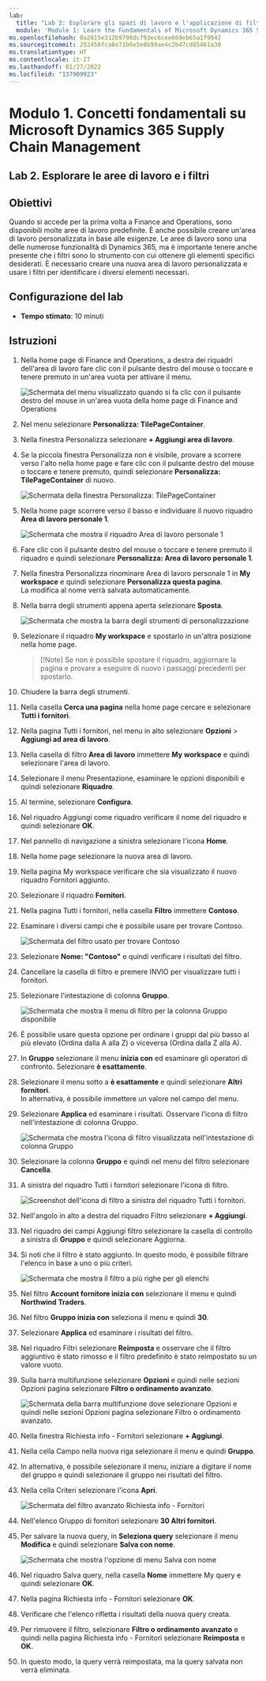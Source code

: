 ```yaml
---
lab:
  title: "Lab 2: Esplorare gli spazi di lavoro e l'applicazione di filtri"
  module: 'Module 1: Learn the Fundamentals of Microsoft Dynamics 365 Supply Chain Management'
ms.openlocfilehash: 0a2815e312b9798dcf93ec6cee669eb65a1f9942
ms.sourcegitcommit: 252458fca8e71b6e5e8b99ae4c2b47cd85461a30
ms.translationtype: HT
ms.contentlocale: it-IT
ms.lasthandoff: 01/27/2022
ms.locfileid: "137909923"
---
```

# <a name="module-1-learn-the-fundamentals-of-microsoft-dynamics-365-supply-chain-management"></a>Modulo 1. Concetti fondamentali su Microsoft Dynamics 365 Supply Chain Management

## <a name="lab-2---explore-workspaces-and-filtering"></a>Lab 2. Esplorare le aree di lavoro e i filtri

## <a name="objectives"></a>Obiettivi

Quando si accede per la prima volta a Finance and Operations, sono disponibili molte aree di lavoro predefinite. È anche possibile creare un'area di lavoro personalizzata in base alle esigenze. Le aree di lavoro sono una delle numerose funzionalità di Dynamics 365, ma è importante tenere anche presente che i filtri sono lo strumento con cui ottenere gli elementi specifici desiderati. È necessario creare una nuova area di lavoro personalizzata e usare i filtri per identificare i diversi elementi necessari.

## <a name="lab-setup"></a>Configurazione del lab

   - **Tempo stimato**: 10 minuti

## <a name="instructions"></a>Istruzioni

1. Nella home page di Finance and Operations, a destra dei riquadri dell'area di lavoro fare clic con il pulsante destro del mouse o toccare e tenere premuto in un'area vuota per attivare il menu.

    ![Schermata del menu visualizzato quando si fa clic con il pulsante destro del mouse in un'area vuota della home page di Finance and Operations](./media/m1-common-home-page-right-click-personalize.png)

1. Nel menu selezionare **Personalizza: TilePageContainer**.

1. Nella finestra Personalizza selezionare **+ Aggiungi area di lavoro**.

1. Se la piccola finestra Personalizza non è visibile, provare a scorrere verso l'alto nella home page e fare clic con il pulsante destro del mouse o toccare e tenere premuto, quindi selezionare **Personalizza: TilePageContainer** di nuovo.

    ![Schermata della finestra Personalizza: TilePageContainer](./media/m1-common-home-page-right-click-personalize-window.png)

1. Nella home page scorrere verso il basso e individuare il nuovo riquadro **Area di lavoro personale 1**.

    ![Schermata che mostra il riquadro Area di lavoro personale 1](./media/m1-common-home-page-my-workspace-1.png)

1. Fare clic con il pulsante destro del mouse o toccare e tenere premuto il riquadro e quindi selezionare **Personalizza: Area di lavoro personale 1**.

1. Nella finestra Personalizza rinominare Area di lavoro personale 1 in **My workspace** e quindi selezionare **Personalizza questa pagina**.  
    La modifica al nome verrà salvata automaticamente.

1. Nella barra degli strumenti appena aperta selezionare **Sposta**.

    ![Schermata che mostra la barra degli strumenti di personalizzazione](./media/m1-common-personize-this-page-toolbar.png)

1. Selezionare il riquadro **My workspace** e spostarlo in un'altra posizione nella home page.

    >[!Note] Se non è possibile spostare il riquadro, aggiornare la pagina e provare a eseguire di nuovo i passaggi precedenti per spostarlo.

1. Chiudere la barra degli strumenti.

1. Nella casella **Cerca una pagina** nella home page cercare e selezionare **Tutti i fornitori**.

1. Nella pagina Tutti i fornitori, nel menu in alto selezionare **Opzioni** > **Aggiungi ad area di lavoro**.

1. Nella casella di filtro **Area di lavoro** immettere **My workspace** e quindi selezionare l'area di lavoro.

1. Selezionare il menu Presentazione, esaminare le opzioni disponibili e quindi selezionare **Riquadro**.

1. Al termine, selezionare **Configura**.

1. Nel riquadro Aggiungi come riquadro verificare il nome del riquadro e quindi selezionare **OK**.

1. Nel pannello di navigazione a sinistra selezionare l'icona **Home**.

1. Nella home page selezionare la nuova area di lavoro.

1. Nella pagina My workspace verificare che sia visualizzato il nuovo riquadro Fornitori aggiunto.

1. Selezionare il riquadro **Fornitori**.

1. Nella pagina Tutti i fornitori, nella casella **Filtro** immettere **Contoso**.

1. Esaminare i diversi campi che è possibile usare per trovare Contoso.

    ![Schermata del filtro usato per trovare Contoso](./media/m1-common-filter-vendor-contoso.png)

1. Selezionare **Nome: "Contoso"** e quindi verificare i risultati del filtro.

1. Cancellare la casella di filtro e premere INVIO per visualizzare tutti i fornitori.

1. Selezionare l'intestazione di colonna **Gruppo**.

    ![Schermata che mostra il menu di filtro per la colonna Gruppo disponibile](./media/m1-common-filter-group-column.png)

1. È possibile usare questa opzione per ordinare i gruppi dal più basso al più elevato (Ordina dalla A alla Z) o viceversa (Ordina dalla Z alla A).

1. In **Gruppo** selezionare il menu **inizia con** ed esaminare gli operatori di confronto. Selezionare **è esattamente**.

1. Selezionare il menu sotto a **è esattamente** e quindi selezionare **Altri fornitori**.  
    In alternativa, è possibile immettere un valore nel campo del menu.

1. Selezionare **Applica** ed esaminare i risultati. Osservare l'icona di filtro nell'intestazione di colonna Gruppo.

    ![Schermata che mostra l'icona di filtro visualizzata nell'intestazione di colonna Gruppo](./media/m1-common-group-column-filter.png)

1. Selezionare la colonna **Gruppo** e quindi nel menu del filtro selezionare **Cancella**.

1. A sinistra del riquadro Tutti i fornitori selezionare l'icona di filtro.

    ![Screenshot dell'icona di filtro a sinistra del riquadro Tutti i fornitori.](./media/m1-common-all-vendors-page-filter.png)

1. Nell'angolo in alto a destra del riquadro Filtro selezionare **+ Aggiungi**.

1. Nel riquadro dei campi Aggiungi filtro selezionare la casella di controllo a sinistra di **Gruppo** e quindi selezionare Aggiorna.

1. Si noti che il filtro è stato aggiunto. In questo modo, è possibile filtrare l'elenco in base a uno o più criteri.

    ![Schermata che mostra il filtro a più righe per gli elenchi](./media/m1-common-multi-line-filter.png)

1. Nel filtro **Account fornitore inizia con** selezionare il menu e quindi **Northwind Traders**.

1. Nel filtro **Gruppo inizia con** seleziona il menu e quindi **30**.

1. Selezionare **Applica** ed esaminare i risultati del filtro.

1. Nel riquadro Filtri selezionare **Reimposta** e osservare che il filtro aggiuntivo è stato rimosso e il filtro predefinito è stato reimpostato su un valore vuoto.

1. Sulla barra multifunzione selezionare **Opzioni** e quindi nelle sezioni Opzioni pagina selezionare **Filtro o ordinamento avanzato**.

    ![Schermata della barra multifunzione dove selezionare Opzioni e quindi nelle sezioni Opzioni pagina selezionare Filtro o ordinamento avanzato.](./media/m1-common-advanced-filter-sort-ribbon.png)

1. Nella finestra Richiesta info - Fornitori selezionare **+ Aggiungi**.

1. Nella cella Campo nella nuova riga selezionare il menu e quindi **Gruppo**.

1. In alternativa, è possibile selezionare il menu, iniziare a digitare il nome del gruppo e quindi selezionare il gruppo nei risultati del filtro.

1. Nella cella Criteri selezionare l'icona **Apri**.

    ![Schermata del filtro avanzato Richiesta info - Fornitori](./media/m1-common-inquire-vendor-advanced-filter.png)

1. Nell'elenco Gruppo di fornitori selezionare **30 Altri fornitori**.

1. Per salvare la nuova query, in **Seleziona query** selezionare il menu **Modifica** e quindi selezionare **Salva con nome**.

    ![Schermata che mostra l'opzione di menu Salva con nome](./media/m1-common-inquiry-vendors-advanced-filter-save-as.png)

1. Nel riquadro Salva query, nella casella **Nome** immettere My query e quindi selezionare **OK**.

1. Nella pagina Richiesta info - Fornitori selezionare **OK**.

1. Verificare che l'elenco rifletta i risultati della nuova query creata.

1. Per rimuovere il filtro, selezionare **Filtro o ordinamento avanzato** e quindi nella pagina Richiesta info - Fornitori selezionare **Reimposta** e **OK**.

1. In questo modo, la query verrà reimpostata, ma la query salvata non verrà eliminata.
